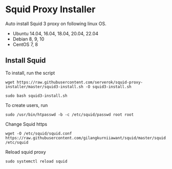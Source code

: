 # Squid Proxy Installer


Auto install Squid 3 proxy on following linux OS.

* Ubuntu 14.04, 16.04, 18.04, 20.04, 22.04
* Debian 8, 9, 10
* CentOS 7, 8


## Install Squid

To install, run the script

```
wget https://raw.githubusercontent.com/serverok/squid-proxy-installer/master/squid3-install.sh -O squid3-install.sh
```
```
sudo bash squid3-install.sh
```


To create users, run

```
sudo /usr/bin/htpasswd -b -c /etc/squid/passwd root root
```

Change Squid https
```
wget -O /etc/squid/squid.conf https://raw.githubusercontent.com/gilangkurniiawant/squid/master/squid.conf  /etc/squid
```

Reload squid proxy

```
sudo systemctl reload squid
```

